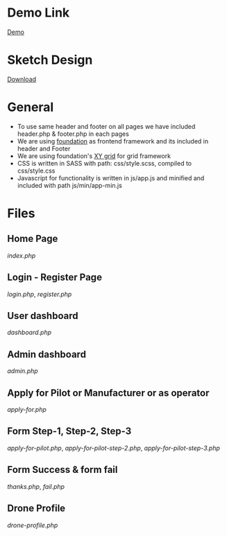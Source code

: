 # Demo Link
[Demo](http://demo.grandworks.co/digitalsky/)

# Sketch Design
[Download](https://www.dropbox.com/s/qwj2m3c9nlyfth2/DigitalSky_02.sketch?dl=0)

# General

- To use same header and footer on all pages we have included header.php & footer.php in each pages
- We are using [foundation](https://foundation.zurb.com/sites/docs/) as frontend framework and its included in header and Footer
- We are using foundation's [XY grid](https://foundation.zurb.com/sites/docs/xy-grid.html) for grid framework
- CSS is written in SASS with path: css/style.scss, compiled to css/style.css
- Javascript for functionality is written in js/app.js and minified and included with path js/min/app-min.js

# Files

**Home Page**
---
_index.php_

**Login - Register Page**
---
_login.php_, _register.php_

**User dashboard**
---
_dashboard.php_

**Admin dashboard**
---
_admin.php_

**Apply for Pilot or Manufacturer or as operator**
---
_apply-for.php_

**Form Step-1, Step-2, Step-3**
---
_apply-for-pilot.php_, _apply-for-pilot-step-2.php_, _apply-for-pilot-step-3.php_

**Form Success & form fail**
---
_thanks.php_, _fail.php_

**Drone Profile**
---
_drone-profile.php_
